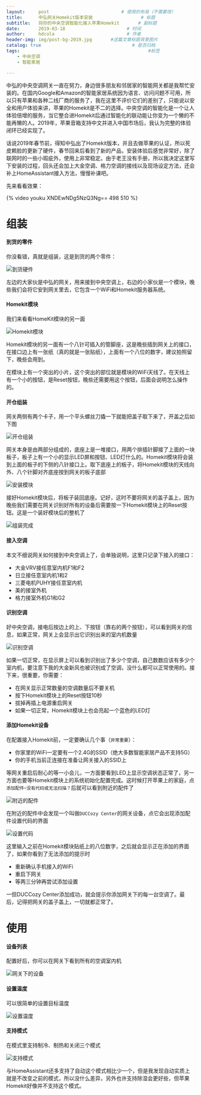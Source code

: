 ```yaml
---
layout:     post   				           # 使用的布局（不需要改）
title:      中弘网关Homekit版本安装    				 # 标题
subtitle:   将你的中央空调智能化接入苹果Homekit       # 副标题
date:       2019-03-18       				 # 时间
author:     hdcola          				 # 作者
header-img: img/post-bg-2019.jpg 	   #这篇文章标题背景图片
catalog: true 						           # 是否归档
tags:								                 #标签
    - 中央空调
    - 智能家居

---
```


中弘的中央空调网关一直在努力，身边很多朋友和邻居家的智能网关都是我帮忙安装的。在国内Google和Amazon的智能家居系统因为语言、访问问题不可用，所以只有苹果和各种二线厂商的服务了，我在这里不评价它们的差别了，只能说以安全和用户体验来讲，苹果的Homekit是不二的选择。中央空调的智能化是一个让人体验倍增的服务，当它整合进Homekit后通过智能化的联动能让你变为一个懒的不能再懒的人。2019年，苹果音箱支持中文并进入中国市场后，我认为完整的体验闭环已经实现了。

话说2019年春节前，得知中弘出了Homekit版本，并且去做苹果的认证，所以死皮赖脸的更新了硬件，春节回来后看到了新的产品，安装体验后感觉非常好，除了联网时的一些小瑕疵外，使用上非常稳定。由于老王没有手册，所以我决定这里写下安装的过程，回头还会加上大金空调、格力空调的接线以及现场设定方法，还会补上HomeAssistant接入方法，慢慢补课吧。

先来看看效果：

{% video youku XNDEwNDg5NzQ3Ng== 498 510 %}


# 组装

#### 到货的零件

你没看错，真就是组装，这是到货的两个零件：

![到货硬件](https://raw.githubusercontent.com/rainypo/image/master/2019/2019031801.jpg)

左边的大家伙是中弘的网关，用来接到中央空调上，右边的小家伙是一个模块，晚些我们会将它安到网关里去，它包含一个WiFi和Homekit服务器系统。

#### Homekit模块

我们来看看HomeKit模块的另一面

![Homekit模块](https://raw.githubusercontent.com/rainypo/image/master/2019/2019031802.jpg)

Homekit模块的另一面有一个八针可插入的管脚座，这是晚些插到网关上的接口，在接口边上有一张纸（真的就是一张贴纸），上面有一个八位的数字，建议拍照留下，晚些会用到。

在模块上有一个突出的小片，这个突出的部位就是模块的WiFi天线了。在天线上有一个小的按钮，是Reset按钮，晚些还需要用这个按钮，后面会说明怎么操作的。

#### 开仓组装

网关两侧有两个卡子，用一个平头螺丝刀撬一下就能把盖子取下来了，开盖之后如下图

![开仓组装](https://raw.githubusercontent.com/rainypo/image/master/2019/2019031803.jpg)

网关本身是由两部分组成的，底座上是一堆接口，用两个排插针脚接了上面的一块板子，板子上有一个小的显示LED屏和按钮、LED灯什么的。Homekit模块将会装到上面的板子的下侧的八针接口上。取下底座上的板子，将Homekit模块的天线向外、八个针脚对齐底座按到网关的板子底部

![安装模块](https://raw.githubusercontent.com/rainypo/image/master/2019/2019031804.jpg)

接好Homekit模块后，将板子装回底座。记好，这时不要将网关的盖子盖上，因为晚些我们需要在网关识别好所有的设备后需要按一下Homekit模块上的Reset按钮。这是一个装好模块后的整机了

![组装完成](https://raw.githubusercontent.com/rainypo/image/master/2019/2019031805.jpg)

#### 接入空调

本文不细说网关如何接到中央空调上了，会单独说明，这里只记录下接入的接口：

* 大金VRV接任意室内机F1和F2
* 日立接任意室内机1和2
* 三菱电机PUHY接任意室内机
* 美的接室外机
* 格力接室外机G1和G2

#### 识别空调

好中央空调，接电后按边上的上、下按钮（靠右的两个按钮），可以看到网关的信息，如果正常，网关上会显示出它识别出来的室内机数量

![识别空调](https://raw.githubusercontent.com/rainypo/image/master/2019/2019031806.jpg)

如果一切正常，在显示屏上可以看到识别出了多少个空调，自己数数应该有多少个室内机，要注意下我的大金新风也被识别成了空调，没什么都可以正常使用的。接下来，很重要，你需要：

* 在网关显示正常数量的空调数量后不要关机
* 按下Homekit模块上的Reset按钮10秒
* 拔掉再插上电源重启网关
* 如果一切正常，Homekit模块上也会亮起一个蓝色的LED灯

#### 添加Homekit设备

在配置接入Homekit前，一定要确认几个事（```非常重要```）：

* 你家里的WiFi一定要有一个2.4G的SSID（绝大多数智能家居产品不支持5G）
* 你的手机当前正连接在准备让网关接入的SSID上

等网关重启后耐心的等一小会儿，一方面要看到LED上显示空调状态正常了，另一方面也要等Homekit模块上的系统初始化配置完成。这时候打开苹果上的家庭，点```添加配件```-```没有代码或无法扫描？```后就可以看到附近的配件了

![附近的配件](https://raw.githubusercontent.com/rainypo/image/master/2019/2019031807.jpg)

在附近的配件中会发现一个叫做```DUCCozy Center```的网关设备，点它会出现添加配件设置代码的界面

![设置代码](https://raw.githubusercontent.com/rainypo/image/master/2019/2019031808.jpg)

这里输入之前在Homekit模块贴纸上的八位数字，之后就会显示正在添加的界面了，如果你看到了无法添加的提示时

* 重新确认手机接入的WiFi
* 重启下网关
* 等两三分钟再尝试添加设置

一但DUCCozy Center添加成功，就会提示你添加网关下的每一台空调了。最后，记得把网关的盖子盖上，一切就都正常了。

# 使用

#### 设备列表

配置好后，你可以在网关下看到所有的空调室内机

![网关下的设备](https://raw.githubusercontent.com/rainypo/image/master/2019/2019031809.jpg)

#### 设置温度

可以很简单的设置目标温度

![设置温度](https://raw.githubusercontent.com/rainypo/image/master/2019/2019031810.jpg)

#### 支持模式

在模式里支持制冷、制热和关闭三个模式

![支持模式](https://raw.githubusercontent.com/rainypo/image/master/2019/2019031811.jpg)

与HomeAssistant还多支持了自动这个模式相比少一个，但是我发现自动实质上就是不改变之前的模式，所以没什么差异，另外也许支持除湿会更好些，但苹果Homekit好像并不支持这个模式。
